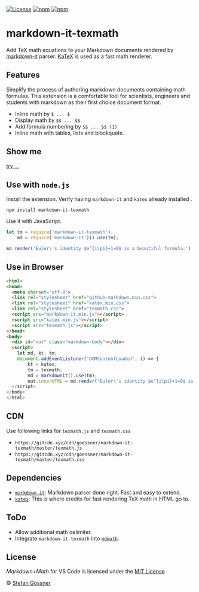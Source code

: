[![License](https://img.shields.io/github/license/goessner/markdown-it-texmath.svg)](https://github.com/goessner/markdown-it-texmath/blob/master/licence.txt)
[![npm](https://img.shields.io/npm/v/markdown-it-texmath.svg)](https://www.npmjs.com/package/markdown-it-texmath)
[![npm](https://img.shields.io/npm/dt/markdown-it-texmath.svg)](https://www.npmjs.com/package/markdown-it-texmath)

# markdown-it-texmath

Add TeX math equations to your Markdown documents rendered by [markdown-it](https://github.com/markdown-it/markdown-it) parser. [KaTeX](https://github.com/Khan/KaTeX) is used as a fast math renderer.

## Features
Simplify the process of authoring markdown documents containing math formulas.
This extension is a comfortable tool for scientists, engineers and students with markdown as their first choice document format.

* Inline math by `$ ... $`
* Display math by `$$ ... $$`
* Add formula numbering by `$$ ... $$ (1)`
* Inline math with tables, lists and blockquote.


## Show me 

[try ...](https://goessner.github.io/markdown-it-texmath/markdown-it-texmath-demo.html)

## Use with `node.js`

Install the extension. Verify having `markdown-it` and `katex` already installed .
```
npm install markdown-it-texmath
```
Use it with JavaScript.
```js
let tm = require('markdown-it-texmath'),
    md = require('markdown-it')().use(tm);

md.render('Euler\'s identity $e^{i\pi}+1=0$ is a beautiful formula.')
```

## Use in Browser
```html
<html>
<head>
  <meta charset='utf-8'>
  <link rel="stylesheet" href="github-markdown.min.css">
  <link rel="stylesheet" href="katex.min.css">
  <link rel="stylesheet" href="texmath.css">
  <script src="markdown-it.min.js"></script>
  <script src="katex.min.js"></script>
  <script src="texmath.js"></script>
</head>
<body>
  <div id="out" class="markdown-body"></div>
  <script>
    let md, kt, tm;
    document.addEventListener("DOMContentLoaded", () => {
        kt = katex;
        tm = texmath;
        md = markdownit().use(tm);
        out.innerHTML = md.render('Euler\'s identity $e^{i\pi}+1=0$ is a beautiful formula.');
  </script>
</body>
</html>
```
## CDN

Use following links for `texmath.js` and `texmath.css`
* `https://gitcdn.xyz/cdn/goessner/markdown-it-texmath/master/texmath.js`
* `https://gitcdn.xyz/cdn/goessner/markdown-it-texmath/master/texmath.css`

## Dependencies

* [`markdown-it`](https://github.com/markdown-it/markdown-it): Markdown parser done right. Fast and easy to extend.
* [`katex`](https://github.com/Khan/KaTeX): This is where credits for fast rendering TeX math in HTML go to.

## ToDo

* Allow additional math delimiter.
* Integrate `markdown-it-texmath` into [`mdmath`](https://github.com/goessner/mdmath).

## License

*Markdown+Math* for VS Code is licensed under the [MIT License](./license.txt)

 © [Stefan Gössner](https://github.com/goessner)
